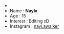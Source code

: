 - 
- Name : **Nayla**
 - Age : 15
 - Interest : Editing xD
 - Instagram : <a href='https://instagram.com/nayl.awalker?igshid=1lqojeypg8pog'> nayl.awalker </a>
